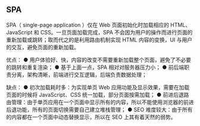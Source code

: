 ## SPA

SPA（ single-page application ）仅在 Web 页面初始化时加载相应的 HTML、JavaScript 和 CSS。一旦页面加载完成，SPA 不会因为用户的操作而进行页面的重新加载或跳转；取而代之的是利用路由机制实现 HTML 内容的变换，UI 与用户的交互，避免页面的重新加载。

优点：
● 用户体验好、快，内容的改变不需要重新加载整个页面，避免了不必要的跳转和重复渲染；
● 基于上面一点，SPA 相对对服务器压力小；
● 前后端职责分离，架构清晰，前端进行交互逻辑，后端负责数据处理；

缺点：
● 初次加载耗时多：为实现单页 Web 应用功能及显示效果，需要在加载页面的时候将 JavaScript、CSS 统一加载，部分页面按需加载；
● 前进后退路由管理：由于单页应用在一个页面中显示所有的内容，所以不能使用浏览器的前进后退功能，所有的页面切换需要自己建立堆栈管理；
● SEO 难度较大：由于所有的内容都在一个页面中动态替换显示，所以在 SEO 上其有着天然的弱势。
